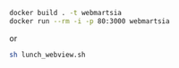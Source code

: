 ```bash
docker build . -t webmartsia
docker run --rm -i -p 80:3000 webmartsia
```

or 

```bash
sh lunch_webview.sh
```
